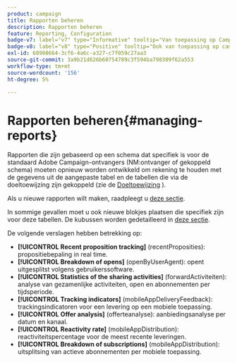 ```yaml
---
product: campaign
title: Rapporten beheren
description: Rapporten beheren
feature: Reporting, Configuration
badge-v7: label="v7" type="Informative" tooltip="Van toepassing op Campaign Classic v7"
badge-v8: label="v8" type="Positive" tooltip="Ook van toepassing op campagne v8"
exl-id: 68908664-3cf6-4a6c-a327-c7f059c27aa3
source-git-commit: 3a9b21d626b60754789c3f594ba798309f62a553
workflow-type: tm+mt
source-wordcount: '156'
ht-degree: 5%

---
```


# Rapporten beheren{#managing-reports}



Rapporten die zijn gebaseerd op een schema dat specifiek is voor de standaard Adobe Campaign-ontvangers (NM:ontvanger of gekoppeld schema) moeten opnieuw worden ontwikkeld om rekening te houden met de gegevens uit de aangepaste tabel en de tabellen die via de doeltoewijzing zijn gekoppeld (zie de [Doeltoewijzing](../../configuration/using/target-mapping.md) ).

Als u nieuwe rapporten wilt maken, raadpleegt u [deze sectie](../../reporting/using/about-reports-creation-in-campaign.md).

In sommige gevallen moet u ook nieuwe blokjes plaatsen die specifiek zijn voor deze tabellen. De kubussen worden gedetailleerd in [deze sectie](../../reporting/using/ac-cubes.md).

De volgende verslagen hebben betrekking op:

* **[!UICONTROL Recent proposition tracking]** (recentProposities): propositiebepaling in real time.
* **[!UICONTROL Breakdown of opens]** (openByUserAgent): opent uitgesplitst volgens gebruikerssoftware.
* **[!UICONTROL Statistics of the sharing activities]** (forwardActiviteiten): analyse van gezamenlijke activiteiten, open en abonnementen per tijdsperiode.
* **[!UICONTROL Tracking indicators]** (mobileAppDeliveryFeedback): trackingsindicatoren voor een levering op een mobiele toepassing.
* **[!UICONTROL Offer analysis]** (offerteanalyse): aanbiedingsanalyse per datum en kanaal.
* **[!UICONTROL Reactivity rate]** (mobileAppDistribution): reactiviteitspercentage voor de meest recente leveringen.
* **[!UICONTROL Breakdown of subscriptions]** (mobileAppDistribution): uitsplitsing van actieve abonnementen per mobiele toepassing.
